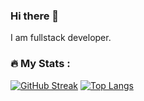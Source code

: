 ### Hi there 👋
I am fullstack developer.
### :fire: My Stats :
[![GitHub Streak](http://github-readme-streak-stats.herokuapp.com?user=Hortofagos&theme=dark&border_radius=6.2&card_width=516)](https://git.io/streak-stats)
[![Top Langs](https://github-readme-stats.vercel.app/api/top-langs/?username=Hortofagos)](https://github.com/anuraghazra/github-readme-stats)
<!--
**Hortofagos/Hortofagos** is a ✨ _special_ ✨ repository because its `README.md` (this file) appears on your GitHub profile.

Here are some ideas to get you started:

- 🔭 I’m currently working on ...
- 🌱 I’m currently learning ...
- 👯 I’m looking to collaborate on ...
- 🤔 I’m looking for help with ...
- 💬 Ask me about ...
- 📫 How to reach me: ...
- 😄 Pronouns: ...
- ⚡ Fun fact: ...
-->

